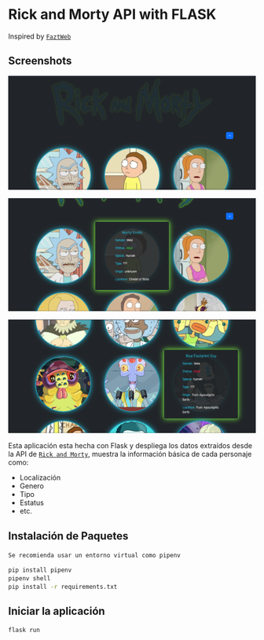 # Rick and Morty API with FLASK

Inspired by [`FaztWeb`](https://github.com/FaztWeb/react-rick-and-morty)

## Screenshots

![Screenshot](doc/1.png)

![Screenshot](doc/2.png)

![Screenshot](doc/3.png)

Esta aplicación esta hecha con Flask y despliega los datos extraídos desde la API de [`Rick and Morty`](https://rickandmortyapi.com/), muestra la información básica de cada personaje como:

- Localización
- Genero
- Tipo
- Estatus
- etc.

## Instalación de Paquetes

`Se recomienda usar un entorno virtual como pipenv`

```bash
pip install pipenv
pipenv shell
pip install -r requirements.txt
```

## Iniciar la aplicación

```bash
flask run
```
